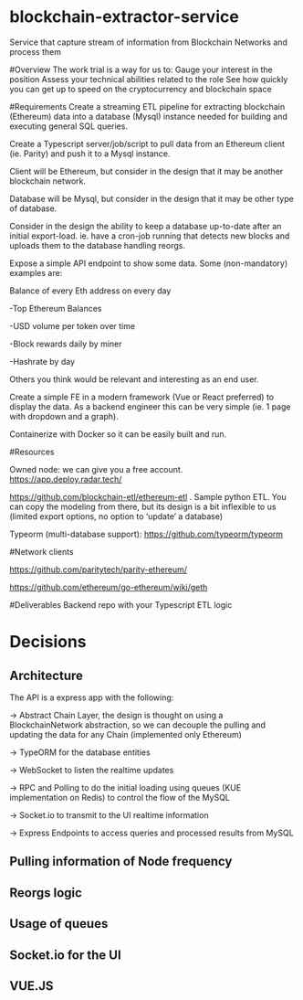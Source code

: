 # blockchain-extractor-service
Service that capture stream of information from Blockchain Networks and process them


#Overview
The work trial is a way for us to:
Gauge your interest in the position
Assess your technical abilities related to the role
See how quickly you can get up to speed on the cryptocurrency and blockchain space

#Requirements
Create a streaming ETL pipeline for extracting blockchain (Ethereum) data into a database (Mysql) instance needed for building and executing general SQL queries.

Create a Typescript server/job/script to pull data from an Ethereum client (ie. Parity) and push it to a Mysql instance.

Client will be Ethereum, but consider in the design that it may be another blockchain network.

Database will be Mysql, but consider in the design that it may be other type of database.

Consider in the design the ability to keep a database up-to-date after an initial export-load. ie. have a cron-job running that detects new blocks and uploads them to the database handling reorgs.

Expose a simple API endpoint to show some data. Some (non-mandatory) examples are:

Balance of every Eth address on every day

-Top Ethereum Balances

-USD volume per token over time

-Block rewards daily by miner

-Hashrate by day

Others you think would be relevant and interesting as an end user.

Create a simple FE in a modern framework (Vue or React preferred) to display the data. As a backend engineer this can be very simple (ie. 1 page with dropdown and a graph).

Containerize with Docker so it can be easily built and run.

#Resources

Owned node: we can give you a free account. https://app.deploy.radar.tech/

https://github.com/blockchain-etl/ethereum-etl . Sample python ETL. You can copy the modeling from there, but its design is a bit inflexible to us (limited export options, no option to ‘update’ a database)

Typeorm (multi-database support): https://github.com/typeorm/typeorm

#Network clients

https://github.com/paritytech/parity-ethereum/

https://github.com/ethereum/go-ethereum/wiki/geth

#Deliverables
Backend repo with your Typescript ETL logic

# Decisions
## Architecture

The API is a express app with the following:

-> Abstract Chain Layer, the design is thought on using a BlockchainNetwork abstraction, so we can decouple the pulling and updating the data for any Chain (implemented only Ethereum)

-> TypeORM for the database entities

-> WebSocket to listen the realtime updates

-> RPC and Polling to do the initial loading using queues (KUE implementation on Redis) to control the flow of the MySQL

-> Socket.io to transmit to the UI realtime information

-> Express Endpoints to access queries and processed results from MySQL

## Pulling information of Node frequency

## Reorgs logic

## Usage of queues

## Socket.io for the UI

## VUE.JS

